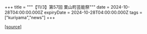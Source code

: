 +++
title = """【11/3】第57回 栗山町芸能祭"""
date = 2024-10-28T04:00:00.000Z
expiryDate = 2024-10-28T04:00:00.000Z
tags = ["kuriyama","news"]
+++


[[source]](https://www.town.kuriyama.hokkaido.jp/soshiki/55/29291.html)
